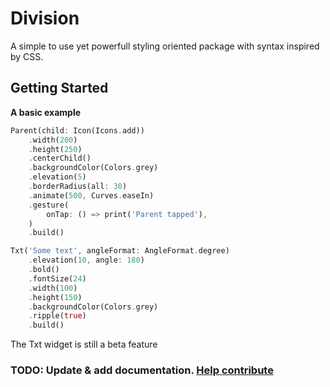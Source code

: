 # Division

A simple to use yet powerfull styling oriented package with syntax inspired by CSS.

## Getting Started

**A basic example**
```dart
Parent(child: Icon(Icons.add))
    .width(200)
    .height(250)
    .centerChild()
    .backgroundColor(Colors.grey)
    .elevation(5)
    .borderRadius(all: 30)
    .animate(500, Curves.easeIn)
    .gesture(
        onTap: () => print('Parent tapped'),
    )
    .build()

Txt('Some text', angleFormat: AngleFormat.degree)
    .elevation(10, angle: 180)
    .bold()
    .fontSize(24)
    .width(100)
    .height(150)
    .backgroundColor(Colors.grey)
    .ripple(true)
    .build()

```

The Txt widget is still a beta feature

### TODO: Update & add documentation. [Help contribute](https://github.com/ReinBentdal/division)
